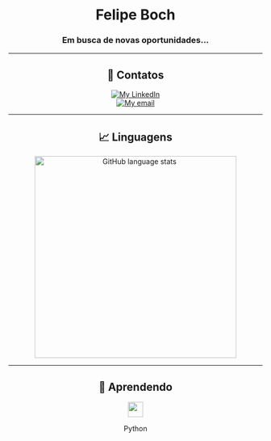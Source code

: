 <div align="center">
    <h1>Felipe Boch</h1>
    <h3>Em busca de novas oportunidades...</h3>
    <hr>
    <div>
        <h2>🔗 Contatos</h2>
        <a href="https://linkedin.com/in/felipeboch">
            <img src="https://img.shields.io/badge/felipeboch-0077B5?style=for-the-badge&logo=linkedin&logoColor=white" alt="My LinkedIn">
        </a>
        <br>
        <a href="mailto:ikeofoegbu99@gmail.com">
            <img src="https://img.shields.io/badge/felipebochgg@gmail.com-D14836?style=for-the-badge&logo=gmail&logoColor=white" alt="My email">
        </a>
    </div>
    <hr>
    <div>
        <h2>📈 Linguagens</h2>
        <a href="https://github.com/felipeboch/github-readme-stats">
            <img src="https://github-readme-stats.vercel.app/api/top-langs/?username=felipeboch&theme=dark&border_radius=10&hide_title=true&layout=compact&langs_count=10" alt="GitHub language stats" width="400">
        </a>
    </div>
    <hr>
    <div>
        <h2>🎯 Aprendendo</h2> 
        <div>
          <img src="https://cdn.jsdelivr.net/gh/devicons/devicon/icons/python/python-original.svg" widht="30" height="30"/>      
          <p>Python</p>
         </div> 
    </div>
</div>
